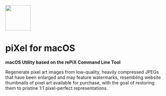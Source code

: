 <img src="../../../Insoft-UK/blob/main/assets/logo.svg" width="80" height="80" />

# piXel for macOS

**macOS Utility based on the rePiX Command Line Tool**

Regenerate pixel art images from low-quality, heavily compressed JPEGs that have been enlarged and may feature watermarks, resembling website thumbnails of pixel art available for purchase, with the goal of restoring them to pristine 1:1 pixel-perfect representations.

